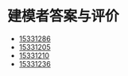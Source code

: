 # 建模者答案与评价

- [15331286](https://blog.csdn.net/joker_yy/article/details/80297730)
- [15331205](https://www.jianshu.com/p/45830bc24c75)
- [15331210](https://blog.csdn.net/Ulricalin/article/details/80303433)
- [15331236](https://blog.csdn.net/weixin_40085482/article/details/80297147)

